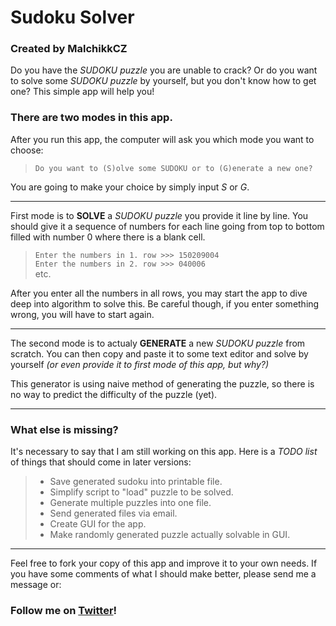 # Sudoku Solver

### Created by MalchikkCZ

Do you have the *SUDOKU puzzle* you are unable to crack? Or do you want to solve some *SUDOKU puzzle* by yourself, but you don't know how to get one? This simple app will help you!

### **There are two modes in this app.**

After you run this app, the computer will ask you which mode you want to choose:

> `Do you want to (S)olve some SUDOKU or to (G)enerate a new one?`

You are going to make your choice by simply input *S* or *G*.

---

First mode is to **SOLVE** a *SUDOKU puzzle* you provide it line by line. You should give it a sequence of numbers for each line going from top to bottom filled with number 0 where there is a blank cell.

> `Enter the numbers in 1. row >>> 150209004`\
`Enter the numbers in 2. row >>> 040006`\
etc.

After you enter all the numbers in all rows, you may start the app to dive deep into algorithm to solve this. Be careful though, if you enter something wrong, you will have to start again.

---

The second mode is to actualy **GENERATE** a new *SUDOKU puzzle* from scratch. You can then copy and paste it to some text editor and solve by yourself *(or even provide it to first mode of this app, but why?)*

This generator is using naive method of generating the puzzle, so there is no way to predict the difficulty of the puzzle (yet).

---

### **What else is missing?**

It's necessary to say that I am still working on this app. Here is a *TODO list* of things that should come in later versions:

> - Save generated sudoku into printable file.
> - Simplify script to "load" puzzle to be solved.
> - Generate multiple puzzles into one file.
> - Send generated files via email.
> - Create GUI for the app.
> - Make randomly generated puzzle actually solvable in GUI.

--- 

Feel free to fork your copy of this app and improve it to your own needs. If you have some comments of what I should make better, please send me a message or:

### Follow me on [Twitter](https://twitter.com/malchikkcz)!